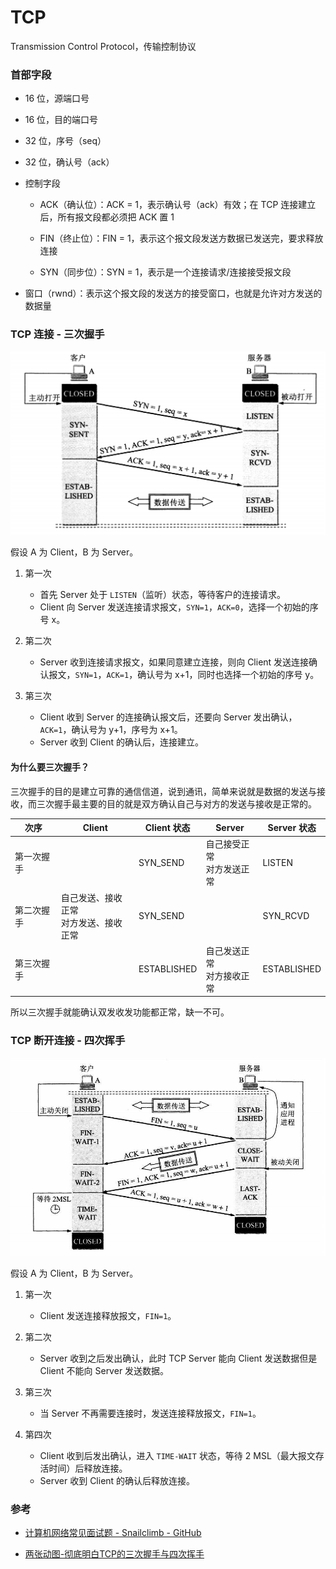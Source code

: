 # TCP

Transmission Control Protocol，传输控制协议


### 首部字段

- 16 位，源端口号
- 16 位，目的端口号

- 32 位，序号（seq）

- 32 位，确认号（ack）

- 控制字段

    - ACK（确认位）：ACK = 1，表示确认号（ack）有效；在 TCP 连接建立后，所有报文段都必须把 ACK 置 1

    - FIN（终止位）：FIN = 1，表示这个报文段发送方数据已发送完，要求释放连接

    - SYN（同步位）：SYN = 1，表示是一个连接请求/连接接受报文段

- 窗口（rwnd）：表示这个报文段的发送方的接受窗口，也就是允许对方发送的数据量


### TCP 连接 - 三次握手

![三次握手](./../../assets/img/运输层/三次握手.png)

假设 A 为 Client，B 为 Server。

1. 第一次

    - 首先 Server 处于 `LISTEN`（监听）状态，等待客户的连接请求。
    - Client 向 Server 发送连接请求报文，`SYN=1`，`ACK=0`，选择一个初始的序号 x。

2. 第二次

    - Server 收到连接请求报文，如果同意建立连接，则向 Client 发送连接确认报文，`SYN=1`，`ACK=1`，确认号为 x+1，同时也选择一个初始的序号 y。

3. 第三次

    - Client 收到 Server 的连接确认报文后，还要向 Server 发出确认，`ACK=1`，确认号为 y+1，序号为 x+1。
    - Server 收到 Client 的确认后，连接建立。

#### 为什么要三次握手？

三次握手的目的是建立可靠的通信信道，说到通讯，简单来说就是数据的发送与接收，而三次握手最主要的目的就是双方确认自己与对方的发送与接收是正常的。

| 次序 | Client | Client 状态 | Server | Server 状态 |
| --- | --- | --- | --- | --- | 
| 第一次握手 |  | SYN_SEND | 自己接受正常<br>对方发送正常 | LISTEN |
| 第二次握手 | 自己发送、接收正常<br>对方发送、接收正常 | SYN_SEND |  | SYN_RCVD |
| 第三次握手 |  | ESTABLISHED | 自己发送正常<br>对方接收正常 | ESTABLISHED |

所以三次握手就能确认双发收发功能都正常，缺一不可。


### TCP 断开连接 - 四次挥手

![四次挥手](./../../assets/img/运输层/四次挥手.jpeg)

假设 A 为 Client，B 为 Server。

1. 第一次

    - Client 发送连接释放报文，`FIN=1`。

2. 第二次

    - Server 收到之后发出确认，此时 TCP Server 能向 Client 发送数据但是 Client 不能向 Server 发送数据。

3. 第三次

    - 当 Server 不再需要连接时，发送连接释放报文，`FIN=1`。

4. 第四次

    - Client 收到后发出确认，进入 `TIME-WAIT` 状态，等待 2 MSL（最大报文存活时间）后释放连接。
    - Server 收到 Client 的确认后释放连接。








### 参考

- [计算机网络常见面试题 - Snailclimb - GitHub](https://github.com/Snailclimb/JavaGuide/blob/master/docs/network/%E8%AE%A1%E7%AE%97%E6%9C%BA%E7%BD%91%E7%BB%9C.md)

- [两张动图-彻底明白TCP的三次握手与四次挥手](https://blog.csdn.net/qzcsu/article/details/72861891)